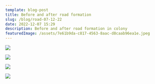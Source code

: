 ```yaml
---
template: blog-post
title: Before and after road formation
slug: /blog/road-07-12-22
date: 2022-12-07 15:29
description: Before and after road formation in colony
featuredImage: /assets/7e61b9da-c817-4563-8aac-d8caab96ea1e.jpeg
---
```

![](/assets/0a91357d-7bf7-4c32-a3db-9e4cb12ace85.jpeg)

![](/assets/767c77e0-d756-4662-ad21-fd06affcb98b.jpeg)

![](/assets/4bd96f17-b35d-4ebf-80eb-84aa1090ea2c.jpeg)

![](/assets/f07027eb-557e-45ef-b42f-fa49c5d908c4.jpeg)